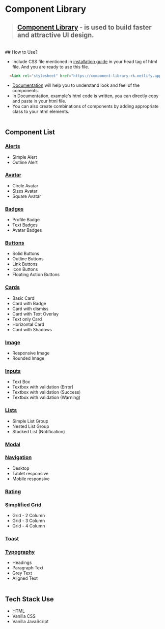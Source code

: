 # Component Library 
> ## [Component Library](https://component-library-rk.netlify.app/) - is used to build faster and attractive UI design.<br>
<br>
## How to Use?

- Include CSS file mentioned in [installation guide](https://component-library-rk.netlify.app/documentation/introduction) in your head tag of html file.
  And you are ready to use this file.

```html
  <link rel="stylesheet" href="https://component-library-rk.netlify.app/Styles/Component.css" />
```


- [Documentation](https://component-library-rk.netlify.app/documentation/introduction) will help you to understand look and feel of the components.
- In Documentation, example's html code is written, you can directly copy and paste in your html file.
- You can also create combinations of components by adding appropriate class to your html elements.
<br><br>

## Component List 

### [Alerts](https://component-library-rk.netlify.app/components/alert/alert)
 - Simple Alert
 - Outline Alert

### [Avatar](https://component-library-rk.netlify.app/components/avatar/avatar)
- Circle Avatar
- Sizes Avatar
- Square Avatar

### [Badges](https://component-library-rk.netlify.app/components/badge/badge)
- Profile Badge
- Text Badges
- Avatar Badges

### [Buttons](https://component-library-rk.netlify.app/components/button/button)
- Solid Buttons
- Outline Buttons
- Link Buttons
- Icon Buttons
- Floating Action Buttons

### [Cards](https://component-library-rk.netlify.app/components/card/card)
- Basic Card
- Card with Badge
- Card with dismiss 
- Card with Text Overlay 
- Text only Card 
- Horizontal Card
- Card with Shadows

### [Image](https://component-library-rk.netlify.app/components/image/image)
- Responsive Image
- Rounded Image

### [Inputs](https://component-library-rk.netlify.app/components/input/input)
- Text Box
- Textbox with validation (Error)
- Textbox with validation (Success)
- Textbox with validation (Warning)

### [Lists](https://component-library-rk.netlify.app/components/list/list)
- Simple List Group
- Nested List Group
- Stacked List (Notification)

### [Modal](https://component-library-rk.netlify.app/components/modal/modal)

### [Navigation](https://component-library-rk.netlify.app/components/navigation/navigation)
 - Desktop
 - Tablet responsive
 - Mobile responsive

### [Rating](https://component-library-rk.netlify.app/components/rating/rating)

### [Simplified Grid](https://component-library-rk.netlify.app/components/grid/grid)
- Grid - 2 Column
- Grid - 3 Column
- Grid - 4 Column

### [Toast](https://component-library-rk.netlify.app/components/toast/toast)

### [Typography](https://binary-ui.netlify.app/docs.html#Text-utilities)
- Headings
- Paragraph Text
- Grey Text
- Aligned Text
<br><br>

## Tech Stack Use
- HTML
- Vanilla CSS
- Vanilla JavaScript <br><br>
